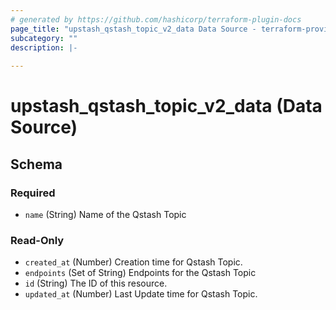 ```yaml
---
# generated by https://github.com/hashicorp/terraform-plugin-docs
page_title: "upstash_qstash_topic_v2_data Data Source - terraform-provider-upstash"
subcategory: ""
description: |-
  
---
```


# upstash_qstash_topic_v2_data (Data Source)





<!-- schema generated by tfplugindocs -->
## Schema

### Required

- `name` (String) Name of the Qstash Topic

### Read-Only

- `created_at` (Number) Creation time for Qstash Topic.
- `endpoints` (Set of String) Endpoints for the Qstash Topic
- `id` (String) The ID of this resource.
- `updated_at` (Number) Last Update time for Qstash Topic.


